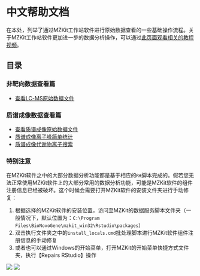 # 中文帮助文档

<!-- 2022-07-14 -->

在本处，列举了通过MZKit工作站软件进行原始数据查看的一些基础操作流程。关于MZKit工作站软件更加进一步的数据分析操作，可以通过[此页面观看相关的教程视频](/bilibili.html)。

## 目录

### 非靶向数据查看篇

+ [查看LC-MS原始数据文件](/zh/#view-lc-ms)

### 质谱成像数据查看篇

+ [查看质谱成像原始数据文件](/zh/#view-ms-imaging)
+ [质谱成像离子峰简单统计](/zh/#msi-ions)
+ [质谱成像代谢物离子搜索](/zh/#msi-metabolite-query)


### 特别注意

在MZKit软件之中的大部分数据分析功能都是基于相应的``R#``脚本完成的。假若您无法正常使用MZKit软件上的大部分常用的数据分析功能，可能是MZKit软件的组件注册信息已经被破坏。这个时候会需要打开MZKit软件的安装文件夹进行手动修复：

1. 根据选择的MZKit软件的安装位置，访问至MZKit的数据服务脚本文件夹（一般情况下，默认位置为：``C:\Program Files\BioNovoGene\mzkit_win32\Rstudio\packages``）
2. 双击执行文件夹之中的``install_locals.cmd``批处理脚本进行MZKit软件组件注册信息的手动修复
3. 或者也可以通过Windows的开始菜单，打开MZKit的开始菜单快捷方式文件夹，执行【Repairs RStudio】操作

![](images/local_installs.PNG)
![](images/repairs_rstudio.png)